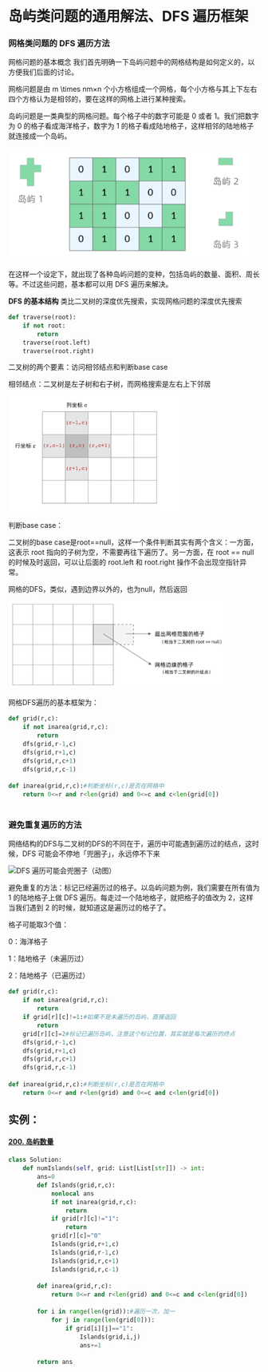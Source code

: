 # 岛屿类问题的通用解法、DFS 遍历框架

### 网格类问题的 DFS 遍历方法

网格问题的基本概念
我们首先明确一下岛屿问题中的网格结构是如何定义的，以方便我们后面的讨论。

网格问题是由 m \times nm×n 个小方格组成一个网格，每个小方格与其上下左右四个方格认为是相邻的，要在这样的网格上进行某种搜索。

岛屿问题是一类典型的网格问题。每个格子中的数字可能是 0 或者 1。我们把数字为 0 的格子看成海洋格子，数字为 1 的格子看成陆地格子，这样相邻的陆地格子就连接成一个岛屿。

<img src="../../assets/image-20220820095012437.png" alt="image-20220820095012437" style="zoom: 80%;" />

在这样一个设定下，就出现了各种岛屿问题的变种，包括岛屿的数量、面积、周长等。不过这些问题，基本都可以用 DFS 遍历来解决。

**DFS 的基本结构**
类比二叉树的深度优先搜索，实现网格问题的深度优先搜索

```python
def traverse(root):
    if not root:
        return
    traverse(root.left)
    traverse(root.right)
```

二叉树的两个要素：访问相邻结点和判断base case

相邻结点：二叉树是左子树和右子树，而网格搜索是左右上下邻居

<img src="../../assets/image-20220820095720325.png" alt="image-20220820095720325" style="zoom:67%;" />

判断base case：

二叉树的base case是root==null，这样一个条件判断其实有两个含义：一方面，这表示 root 指向的子树为空，不需要再往下遍历了。另一方面，在 root == null 的时候及时返回，可以让后面的 root.left 和 root.right 操作不会出现空指针异常。

网格的DFS，类似，遇到边界以外的，也为null，然后返回

<img src="../../assets/image-20220820095735584.png" alt="image-20220820095735584" style="zoom:67%;" />

网格DFS遍历的基本框架为：

```python
def grid(r,c):
    if not inarea(grid,r,c):
        return
    dfs(grid,r-1,c)
    dfs(grid,r+1,c)
    dfs(grid,r,c+1)
    dfs(grid,r,c-1)
    
def inarea(grid,r,c):#判断坐标(r,c)是否在网格中
    return 0<=r and r<len(grid) and 0<=c and c<len(grid[0])
    
```

### 避免重复遍历的方法

网络结构的DFS与二叉树的DFS的不同在于，遍历中可能遇到遍历过的结点，这时候，DFS 可能会不停地「兜圈子」，永远停不下来

![DFS 遍历可能会兜圈子（动图）](https://pic.leetcode-cn.com/7fec64afe8ab72c5df17d6a41a9cc9ba3879f58beec54a8791cbf108b9fd0685.gif)

避免重复的方法：标记已经遍历过的格子。以岛屿问题为例，我们需要在所有值为 1 的陆地格子上做 DFS 遍历。每走过一个陆地格子，就把格子的值改为 2，这样当我们遇到 2 的时候，就知道这是遍历过的格子了。

格子可能取3个值：

0：海洋格子

1：陆地格子（未遍历过）

2：陆地格子（已遍历过）

```python
def grid(r,c):
    if not inarea(grid,r,c):
        return
    if grid[r][c]!=1:#如果不是未遍历的岛屿，直接返回
    	return 
    grid[r][c]=2#标记已遍历岛屿，注意这个标记位置，其实就是每次遍历的终点
    dfs(grid,r-1,c)
    dfs(grid,r+1,c)
    dfs(grid,r,c+1)
    dfs(grid,r,c-1)
    
def inarea(grid,r,c):#判断坐标(r,c)是否在网格中
    return 0<=r and r<len(grid) and 0<=c and c<len(grid[0])
```

## 实例：

#### [200. 岛屿数量](https://leetcode.cn/problems/number-of-islands/)

```python
class Solution:
    def numIslands(self, grid: List[List[str]]) -> int:
        ans=0
        def Islands(grid,r,c):
            nonlocal ans
            if not inarea(grid,r,c):
                return
            if grid[r][c]!="1":
                return
            grid[r][c]="0"
            Islands(grid,r+1,c)
            Islands(grid,r-1,c)
            Islands(grid,r,c+1)
            Islands(grid,r,c-1)

        def inarea(grid,r,c):
            return 0<=r and r<len(grid) and 0<=c and c<len(grid[0])

        for i in range(len(grid)):#遍历一次，加一
            for j in range(len(grid[0])):
                if grid[i][j]=="1":
                    Islands(grid,i,j)
                    ans+=1

        return ans
```

